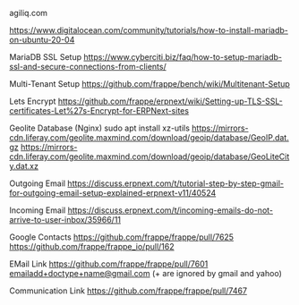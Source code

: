 agiliq.com

https://www.digitalocean.com/community/tutorials/how-to-install-mariadb-on-ubuntu-20-04

MariaDB SSL Setup
https://www.cyberciti.biz/faq/how-to-setup-mariadb-ssl-and-secure-connections-from-clients/

Multi-Tenant Setup
https://github.com/frappe/bench/wiki/Multitenant-Setup

Lets Encrypt
https://github.com/frappe/erpnext/wiki/Setting-up-TLS-SSL-certificates-Let%27s-Encrypt-for-ERPNext-sites

Geolite Database (Nginx)
sudo apt install xz-utils
https://mirrors-cdn.liferay.com/geolite.maxmind.com/download/geoip/database/GeoIP.dat.gz
https://mirrors-cdn.liferay.com/geolite.maxmind.com/download/geoip/database/GeoLiteCity.dat.xz

Outgoing Email
https://discuss.erpnext.com/t/tutorial-step-by-step-gmail-for-outgoing-email-setup-explained-erpnext-v11/40524

Incoming Email
https://discuss.erpnext.com/t/incoming-emails-do-not-arrive-to-user-inbox/35966/11

Google Contacts
https://github.com/frappe/frappe/pull/7625
https://github.com/frappe/frappe_io/pull/162

EMail Link
https://github.com/frappe/frappe/pull/7601  emailadd+doctype+name@gmail.com  (+ are ignored by gmail and yahoo)

Communication Link
https://github.com/frappe/frappe/pull/7467  

